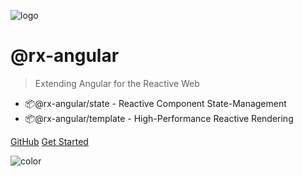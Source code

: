 ![logo](https://github.com/BioPhoton/rx-angular/blob/github-pages/docs/images/logo.jpg?raw=true)

# <b>@rx-angular</b>

> Extending Angular for the Reactive Web

- 📦@rx-angular/state - Reactive Component State-Management
- 📦@rx-angular/template - High-Performance Reactive Rendering

[GitHub](https://github.com/BioPhoton/rx-angular)
[Get Started](web/state/general/overview)

<!-- background color -->

![color](#ffffff)
